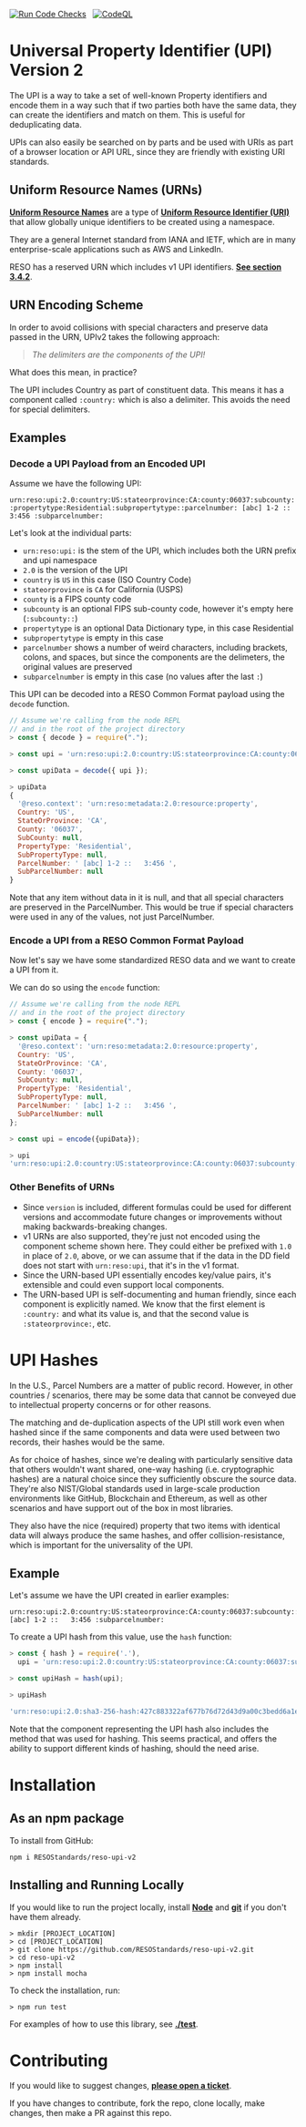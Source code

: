 [![Run Code Checks](https://github.com/RESOStandards/reso-upi-v2/actions/workflows/codecheck.yml/badge.svg)](https://github.com/RESOStandards/reso-upi-v2/actions/workflows/codecheck.yml) &nbsp; [![CodeQL](https://github.com/RESOStandards/reso-upi-v2/actions/workflows/codeql.yml/badge.svg)](https://github.com/RESOStandards/reso-upi-v2/actions/workflows/codeql.yml)


# Universal Property Identifier (UPI) Version 2

The UPI is a way to take a set of well-known Property identifiers and encode them in a way such that if two parties both have the same data, they can create the identifiers and match on them. This is useful for deduplicating data.

UPIs can also easily be searched on by parts and be used with URIs as part of a browser location or API URL, since they are friendly with existing URI standards.

## Uniform Resource Names (URNs)

[**Uniform Resource Names**](https://en.wikipedia.org/wiki/Uniform_Resource_Name) are a type of [**Uniform Resource Identifier (URI)**](https://en.wikipedia.org/wiki/Uniform_Resource_Identifier) that allow globally unique identifiers to be created using a namespace. 

They are a general Internet standard from IANA and IETF, which are in many enterprise-scale applications such as AWS and LinkedIn.

RESO has a reserved URN which includes v1 UPI identifiers. [**See section 3.4.2**](https://www.iana.org/assignments/urn-formal/reso).

## URN Encoding Scheme
In order to avoid collisions with special characters and preserve data passed in the URN, UPIv2 takes the following approach:

> _The delimiters are the components of the UPI!_

What does this mean, in practice? 

The UPI includes Country as part of constituent data. This means it has a component called `:country:` which is also a delimiter. This avoids the need for special delimiters.

## Examples

### Decode a UPI Payload from an Encoded UPI

Assume we have the following UPI:

`urn:reso:upi:2.0:country:US:stateorprovince:CA:county:06037:subcounty::propertytype:Residential:subpropertytype::parcelnumber: [abc] 1-2 ::   3:456 :subparcelnumber:`

Let's look at the individual parts:
* `urn:reso:upi:` is the stem of the UPI, which includes both the URN prefix and upi namespace
* `2.0` is the version of the UPI
* `country` is `US` in this case (ISO Country Code)
* `stateorprovince` is `CA` for California (USPS)
* `county` is a FIPS county code
* `subcounty` is an optional FIPS sub-county code, however it's empty here (`:subcounty::`)
* `propertytype` is an optional Data Dictionary type, in this case Residential
* `subpropertytype` is empty in this case
* `parcelnumber` shows a number of weird characters, including brackets, colons, and spaces, but since the components are the delimeters, the original values are preserved
* `subparcelnumber` is empty in this case (no values after the last `:`)

This UPI can be decoded into a RESO Common Format payload using the `decode` function.

```js
// Assume we're calling from the node REPL 
// and in the root of the project directory
> const { decode } = require(".");

> const upi = 'urn:reso:upi:2.0:country:US:stateorprovince:CA:county:06037:subcounty::propertytype:Residential:subpropertytype::parcelnumber: [abc] 1-2 ::   3:456 :subparcelnumber:';

> const upiData = decode({ upi });

> upiData
{
  '@reso.context': 'urn:reso:metadata:2.0:resource:property',
  Country: 'US',
  StateOrProvince: 'CA',
  County: '06037',
  SubCounty: null,
  PropertyType: 'Residential',
  SubPropertyType: null,
  ParcelNumber: ' [abc] 1-2 ::   3:456 ',
  SubParcelNumber: null
}
```

Note that any item without data in it is null, and that all special characters are preserved in the ParcelNumber. This would be true if special characters were used in any of the values, not just ParcelNumber.


### Encode a UPI from a RESO Common Format Payload
Now let's say we have some standardized RESO data and we want to create a UPI from it. 

We can do so using the `encode` function:

```js
// Assume we're calling from the node REPL 
// and in the root of the project directory
> const { encode } = require(".");

> const upiData = {
  '@reso.context': 'urn:reso:metadata:2.0:resource:property',
  Country: 'US',
  StateOrProvince: 'CA',
  County: '06037',
  SubCounty: null,
  PropertyType: 'Residential',
  SubPropertyType: null,
  ParcelNumber: ' [abc] 1-2 ::   3:456 ',
  SubParcelNumber: null
};

> const upi = encode({upiData});

> upi
'urn:reso:upi:2.0:country:US:stateorprovince:CA:county:06037:subcounty::propertytype:Residential:subpropertytype::parcelnumber: [abc] 1-2 ::   3:456 :subparcelnumber:'
```

### Other Benefits of URNs
* Since `version` is included, different formulas could be used for different versions and accommodate future changes or improvements without making backwards-breaking changes.
* v1 URNs are also supported, they're just not encoded using the component scheme shown here. They could either be prefixed with `1.0` in place of `2.0`, above, or we can assume that if the data in the DD field does not start with `urn:reso:upi`, that it's in the v1 format.
* Since the URN-based UPI essentially encodes key/value pairs, it's extensible and could even support local components.
* The URN-based UPI is self-documenting and human friendly, since each component is explicitly named. We know that the first element is `:country:` and what its value is, and that the second value is `:stateorprovince:`, etc.

# UPI Hashes

In the U.S., Parcel Numbers are a matter of public record. However, in other countries / scenarios, there may be some data that cannot be conveyed due to intellectual property concerns or for other reasons.

The matching and de-duplication aspects of the UPI still work even when hashed since if the same components and data were used between two records, their hashes would be the same.

As for choice of hashes, since we're dealing with particularly sensitive data that others wouldn't want shared, one-way hashing (i.e. cryptographic hashes) are a natural choice since they sufficiently obscure the source data. They're also NIST/Global standards used in large-scale production environments like GitHub, Blockchain and Ethereum, as well as other scenarios and have support out of the box in most libraries. 

They also have the nice (required) property that two items with identical data will always produce the same hashes, and offer collision-resistance, which is important for the universality of the UPI.

## Example
Let's assume we have the UPI created in earlier examples: 

```
urn:reso:upi:2.0:country:US:stateorprovince:CA:county:06037:subcounty::propertytype:Residential:subpropertytype::parcelnumber: [abc] 1-2 ::   3:456 :subparcelnumber:
```

To create a UPI hash from this value, use the `hash` function:

```js
> const { hash } = require('.'),
  upi = 'urn:reso:upi:2.0:country:US:stateorprovince:CA:county:06037:subcounty::propertytype:Residential:subpropertytype::parcelnumber: [abc] 1-2 ::   3:456 :subparcelnumber:'

> const upiHash = hash(upi);

> upiHash

'urn:reso:upi:2.0:sha3-256-hash:427c883322af677b76d72d43d9a00c3bedd6a1ede20e43c614f710abf85549a9'
```

Note that the component representing the UPI hash also includes the method that was used for hashing. This seems practical, and offers the ability to support different kinds of hashing, should the need arise. 


# Installation

## As an npm package
To install from GitHub:

```
npm i RESOStandards/reso-upi-v2
```

## Installing and Running Locally
If you would like to run the project locally, install [**Node**](https://nodejs.org/en/download) and [**git**](https://github.com/git-guides/install-git) if you don't have them already.

```
> mkdir [PROJECT_LOCATION]
> cd [PROJECT_LOCATION]
> git clone https://github.com/RESOStandards/reso-upi-v2.git
> cd reso-upi-v2
> npm install
> npm install mocha
```

To check the installation, run:
```
> npm run test
```

For examples of how to use this library, see [**./test**](./test/test.js).

# Contributing
If you would like to suggest changes, [**please open a ticket**](https://github.com/RESOStandards/reso-upi-v2/issues).

If you have changes to contribute, fork the repo, clone locally, make changes, then make a PR against this repo.
